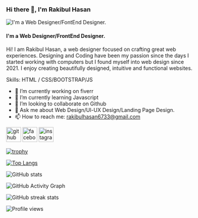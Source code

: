 ### Hi there 👋,  I'm Rakibul Hasan
![I'm a Web Designer/FontEnd Designer.](https://scontent.fdac24-2.fna.fbcdn.net/v/t39.30808-6/271543547_991369291735166_2265349768582033964_n.jpg?_nc_cat=108&ccb=1-7&_nc_sid=174925&_nc_eui2=AeHDIDX0eUHtvCr8L6aLsO1vBstD5l3I4jEGy0PmXcjiMZ-9liYLdBGNgjbBQ-ZFV4WcNkdvqFe5E-yClfP86duz&_nc_ohc=AioYiYq9OTcAX87BZyl&_nc_ht=scontent.fdac24-2.fna&oh=00_AfCPk7CNLY4Vqm8WI7GWX7WajsTqS2rgh543_l35UGsK5w&oe=63AFA404)
#### I'm a Web Designer/FrontEnd Designer.


Hi! I am Rakibul Hasan, a web designer focused on crafting great web experiences. Designing and Coding have been my passion since the days I started working with computers but I found myself into web design since 2021. I enjoy creating beautifully designed, intuitive and functional websites.

Skills: HTML / CSS/BOOTSTRAP/JS


- 🔭 I’m currently working on fiverr 
- 🌱 I’m currently learning Javascript 
- 👯 I’m looking to collaborate on Github 
- 💬 Ask me about Web Design/Ul-UX Design/Landing Page Design. 
- 📫 How to reach me: rakibulhasan6733@gmail.com 


[<img src='https://cdn.jsdelivr.net/npm/simple-icons@3.0.1/icons/github.svg' alt='github' height='40'>](https://github.com/Rakibul-github)  [<img src='https://cdn.jsdelivr.net/npm/simple-icons@3.0.1/icons/facebook.svg' alt='facebook' height='40'>](https://www.facebook.com/albert.kwangju)  [<img src='https://cdn.jsdelivr.net/npm/simple-icons@3.0.1/icons/instagram.svg' alt='instagram' height='40'>](https://www.instagram.com/pink_floyd902/)  

[![trophy](https://github-profile-trophy.vercel.app/?username=Rakibul-github)](https://github.com/ryo-ma/github-profile-trophy)

[![Top Langs](https://github-readme-stats.vercel.app/api/top-langs/?username=Rakibul-github)](https://github.com/anuraghazra/github-readme-stats)

![GitHub stats](https://github-readme-stats.vercel.app/api?username=Rakibul-github&show_icons=true&count_private=true)  

![GitHub Activity Graph](https://activity-graph.herokuapp.com/graph?username=Rakibul-github)  

![GitHub streak stats](https://streak-stats.demolab.com/?user=Rakibul-github)  

![Profile views](https://gpvc.arturio.dev/Rakibul-github)  
